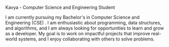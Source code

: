 Kavya - Computer Science and Engineering Student

 I am currently pursuing my Bachelor's in Computer Science and Engineering (CSE) . I am enthusiastic about programming, data structures, and algorithms, and I am always looking for opportunities to learn and grow as a developer. My goal is to work on impactful projects that improve real-world systems, and I enjoy collaborating with others to solve problems.
